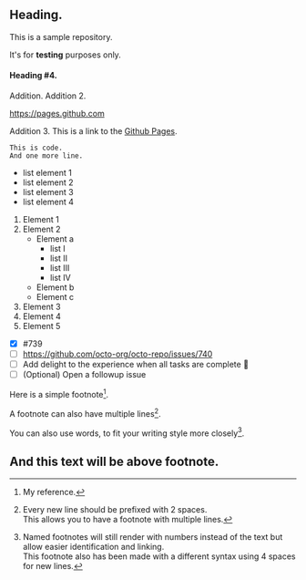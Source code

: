 ## Heading.
This is a sample repository.

It's for **testing** purposes only.

#### Heading #4.
Addition.
Addition 2.

https://pages.github.com

Addition 3.
This is a link to the [Github Pages](https://pages.github.com).

```
This is code.
And one more line.
```
- list element 1
- list element 2
- list element 3
- list element 4

1. Element 1
2. Element 2
    - Element a
        - list I
        - list II
        - list III
        - list IV
    - Element b
    - Element c
3. Element 3
4. Element 4
5. Element 5

- [x] #739
- [ ] https://github.com/octo-org/octo-repo/issues/740
- [ ] Add delight to the experience when all tasks are complete :tada:
- [ ] \(Optional) Open a followup issue

Here is a simple footnote[^1].

A footnote can also have multiple lines[^2].  

You can also use words, to fit your writing style more closely[^note].

[^1]: My reference.
[^2]: Every new line should be prefixed with 2 spaces.  
  This allows you to have a footnote with multiple lines.
[^note]:
    Named footnotes will still render with numbers instead of the text but allow easier identification and linking.  
    This footnote also has been made with a different syntax using 4 spaces for new lines.

## And this text will be above footnote.
